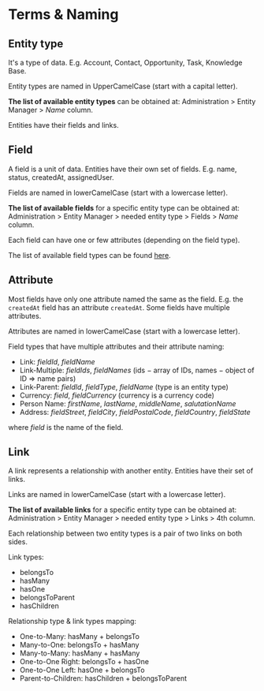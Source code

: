 # Terms & Naming

## Entity type

It's a type of data. E.g. Account, Contact, Opportunity, Task, Knowledge Base.

Entity types are named in UpperCamelCase (start with a capital letter).

**The list of available entity types** can be obtained at: Administration > Entity Manager > *Name* column.

Entities have their fields and links.

## Field

A field is a unit of data. Entities have their own set of fields. E.g. name, status, createdAt, assignedUser.

Fields are named in lowerCamelCase (start with a lowercase letter).

**The list of available fields** for a specific entity type can be obtained at: Administration > Entity Manager > needed entity type > Fields > *Name* column.

Each field can have one or few attributes (depending on the field type).

The list of available field types can be found [here](fields.md).

## Attribute

Most fields have only one attribute named the same as the field. E.g. the `createdAt` field has an attribute `createdAt`. Some fields have multiple attributes.

Attributes are named in lowerCamelCase (start with a lowercase letter).

Field types that have multiple attributes and their attribute naming:

* Link: *fieldId*, *fieldName*
* Link-Multiple: *fieldIds*, *fieldNames* (ids − array of IDs, names − object of ID => name pairs)
* Link-Parent: *fieldId*, *fieldType*, *fieldName* (type is an entity type)
* Currency: *field*, *fieldCurrency* (currency is a currency code)
* Person Name: *firstName*, *lastName*, *middleName*, *salutationName*
* Address: *fieldStreet*, *fieldCity*, *fieldPostalCode*, *fieldCountry*, *fieldState*

where *field* is the name of the field.

## Link

A link represents a relationship with another entity. Entities have their set of links.

Links are named in lowerCamelCase (start with a lowercase letter).

**The list of available links** for a specific entity type can be obtained at: Administration > Entity Manager > needed entity type > Links > 4th column.

Each relationship between two entity types is a pair of two links on both sides.

Link types:

* belongsTo
* hasMany
* hasOne
* belongsToParent
* hasChildren

Relationship type & link types mapping:

* One-to-Many: hasMany + belongsTo
* Many-to-One: belongsTo + hasMany
* Many-to-Many: hasMany + hasMany
* One-to-One Right: belongsTo + hasOne
* One-to-One Left: hasOne + belongsTo
* Parent-to-Children: hasChildren + belongsToParent
